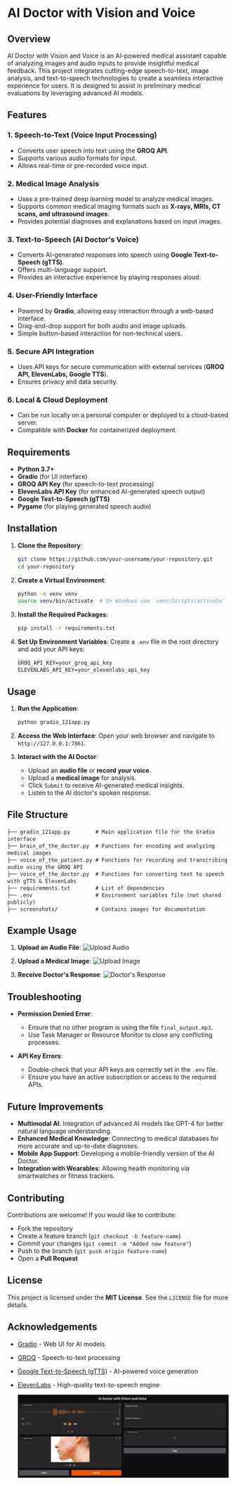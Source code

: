 # AI Doctor with Vision and Voice

## Overview

AI Doctor with Vision and Voice is an AI-powered medical assistant capable of analyzing images and audio inputs to provide insightful medical feedback. This project integrates cutting-edge speech-to-text, image analysis, and text-to-speech technologies to create a seamless interactive experience for users. It is designed to assist in preliminary medical evaluations by leveraging advanced AI models.

## Features

### **1. Speech-to-Text (Voice Input Processing)**
- Converts user speech into text using the **GROQ API**.
- Supports various audio formats for input.
- Allows real-time or pre-recorded voice input.

### **2. Medical Image Analysis**
- Uses a pre-trained deep learning model to analyze medical images.
- Supports common medical imaging formats such as **X-rays, MRIs, CT scans, and ultrasound images**.
- Provides potential diagnoses and explanations based on input images.

### **3. Text-to-Speech (AI Doctor's Voice)**
- Converts AI-generated responses into speech using **Google Text-to-Speech (gTTS)**.
- Offers multi-language support.
- Provides an interactive experience by playing responses aloud.

### **4. User-Friendly Interface**
- Powered by **Gradio**, allowing easy interaction through a web-based interface.
- Drag-and-drop support for both audio and image uploads.
- Simple button-based interaction for non-technical users.

### **5. Secure API Integration**
- Uses API keys for secure communication with external services (**GROQ API, ElevenLabs, Google TTS**).
- Ensures privacy and data security.

### **6. Local & Cloud Deployment**
- Can be run locally on a personal computer or deployed to a cloud-based server.
- Compatible with **Docker** for containerized deployment.

## Requirements

- **Python 3.7+**
- **Gradio** (for UI interface)
- **GROQ API Key** (for speech-to-text processing)
- **ElevenLabs API Key** (for enhanced AI-generated speech output)
- **Google Text-to-Speech (gTTS)**
- **Pygame** (for playing generated speech audio)

## Installation

1. **Clone the Repository**:
    ```bash
    git clone https://github.com/your-username/your-repository.git
    cd your-repository
    ```

2. **Create a Virtual Environment**:
    ```bash
    python -m venv venv
    source venv/bin/activate  # On Windows use `venv\Scripts\activate`
    ```

3. **Install the Required Packages**:
    ```bash
    pip install -r requirements.txt
    ```

4. **Set Up Environment Variables**:
    Create a `.env` file in the root directory and add your API keys:
    ```env
    GROQ_API_KEY=your_groq_api_key
    ELEVENLABS_API_KEY=your_elevenlabs_api_key
    ```

## Usage

1. **Run the Application**:
    ```bash
    python gradio_121app.py
    ```

2. **Access the Web Interface**:
    Open your web browser and navigate to `http://127.0.0.1:7861`.

3. **Interact with the AI Doctor**:
    - Upload an **audio file** or **record your voice**.
    - Upload a **medical image** for analysis.
    - Click `Submit` to receive AI-generated medical insights.
    - Listen to the AI doctor's spoken response.

## File Structure

```
├── gradio_121app.py        # Main application file for the Gradio interface
├── brain_of_the_doctor.py  # Functions for encoding and analyzing medical images
├── voice_of_the_patient.py # Functions for recording and transcribing audio using the GROQ API
├── voice_of_the_doctor.py  # Functions for converting text to speech with gTTS & ElevenLabs
├── requirements.txt        # List of dependencies
├── .env                    # Environment variables file (not shared publicly)
├── screenshots/            # Contains images for documentation
```

## Example Usage

1. **Upload an Audio File**:
    ![Upload Audio](screenshots/upload_audio.png)

2. **Upload a Medical Image**:
    ![Upload Image](screenshots/upload_image.png)

3. **Receive Doctor's Response**:
    ![Doctor's Response](screenshots/doctor_response.png)

## Troubleshooting

- **Permission Denied Error**:
    - Ensure that no other program is using the file `final_output.mp3`.
    - Use Task Manager or Resource Monitor to close any conflicting processes.

- **API Key Errors**:
    - Double-check that your API keys are correctly set in the `.env` file.
    - Ensure you have an active subscription or access to the required APIs.

## Future Improvements

- **Multimodal AI**: Integration of advanced AI models like GPT-4 for better natural language understanding.
- **Enhanced Medical Knowledge**: Connecting to medical databases for more accurate and up-to-date diagnoses.
- **Mobile App Support**: Developing a mobile-friendly version of the AI Doctor.
- **Integration with Wearables**: Allowing health monitoring via smartwatches or fitness trackers.

## Contributing

Contributions are welcome! If you would like to contribute:
- Fork the repository
- Create a feature branch (`git checkout -b feature-name`)
- Commit your changes (`git commit -m "Added new feature"`)
- Push to the branch (`git push origin feature-name`)
- Open a **Pull Request**

## License

This project is licensed under the **MIT License**. See the `LICENSE` file for more details.

## Acknowledgements

- [Gradio](https://gradio.app/) - Web UI for AI models
- [GROQ](https://groq.com/) - Speech-to-text processing
- [Google Text-to-Speech (gTTS)](https://gtts.readthedocs.io/en/latest/) - AI-powered voice generation
- [ElevenLabs](https://elevenlabs.io/) - High-quality text-to-speech engine

  ![Alt Text](https://github.com/krish38506/AI-DocMate-Smart-Health-Voice-Assistant/blob/main/ai-doc.png)

  

